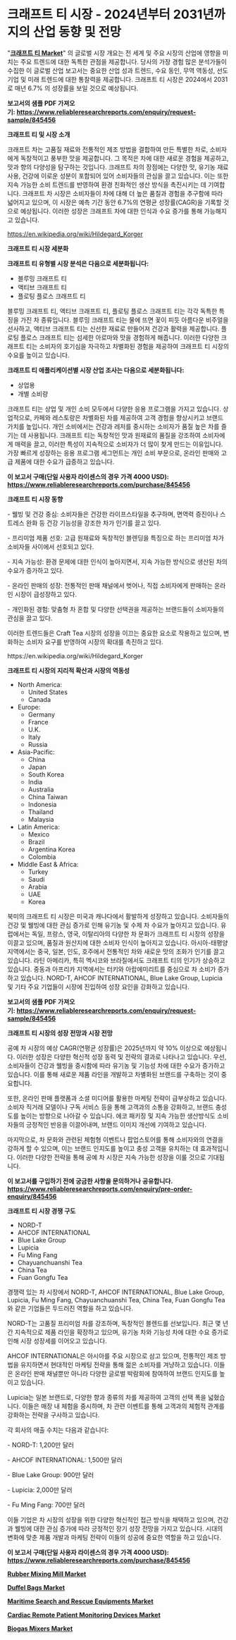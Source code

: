 <p><h1>크래프트 티 시장 - 2024년부터 2031년까지의 산업 동향 및 전망</h1></p><p>"<strong><a href="https://www.reliableresearchreports.com/craft-tea-r845456?utm_campaign=105&utm_medium=7&utm_source=Github&utm_content=ia&utm_term=18102024&utm_id=craft-tea">크래프트 티 Market</a></strong>" 의 글로벌 시장 개요는 전 세계 및 주요 시장의 산업에 영향을 미치는 주요 트렌드에 대한 독특한 관점을 제공합니다. 당사의 가장 경험 많은 분석가들이 수집한 이 글로벌 산업 보고서는 중요한 산업 성과 트렌드, 수요 동인, 무역 역동성, 선도 기업 및 미래 트렌드에 대한 통찰력을 제공합니다. 크래프트 티 시장은 2024에서 2031로 매년 6.7% 의 성장률을 보일 것으로 예상됩니다.</p>
<p><strong>보고서의 샘플 PDF 가져오기:&nbsp;<a href="https://www.reliableresearchreports.com/enquiry/request-sample/845456?utm_campaign=105&utm_medium=7&utm_source=Github&utm_content=ia&utm_term=18102024&utm_id=craft-tea">https://www.reliableresearchreports.com/enquiry/request-sample/845456</a></strong></p>
<p><strong>크래프트 티 및 시장 소개</strong></p>
<p><p>크래프트 차는 고품질 재료와 전통적인 제조 방법을 결합하여 만든 특별한 차로, 소비자에게 독창적이고 풍부한 맛을 제공합니다. 그 목적은 차에 대한 새로운 경험을 제공하고, 맛과 향의 다양성을 탐구하는 것입니다. 크래프트 차의 장점에는 다양한 맛, 유기농 재료 사용, 건강에 이로운 성분이 포함되어 있어 소비자들의 관심을 끌고 있습니다. 이는 또한 지속 가능한 소비 트렌드를 반영하여 환경 친화적인 생산 방식을 촉진시키는 데 기여합니다. 크래프트 차 시장은 소비자들이 차에 대해 더 높은 품질과 경험을 추구함에 따라 넓어지고 있으며, 이 시장은 예측 기간 동안 6.7%의 연평균 성장률(CAGR)을 기록할 것으로 예상됩니다. 이러한 성장은 크래프트 차에 대한 인식과 수요 증가를 통해 가능해지고 있습니다.</p></p>
<p><a href="https://en.wikipedia.org/wiki/Hildegard_Korger?utm_campaign=105&utm_medium=7&utm_source=Github&utm_content=ia&utm_term=18102024&utm_id=craft-tea">https://en.wikipedia.org/wiki/Hildegard_Korger</a></p>
<p><strong>크래프트 티 시장 세분화</strong></p>
<p><strong>크래프트 티 유형별 시장 분석은 다음으로 세분화됩니다:</strong></p>
<p><ul><li>블루밍 크래프트 티</li><li>액티브 크래프트 티</li><li>플로팅 플로스 크래프트 티</li></ul></p>
<p><p>블루밍 크래프트 티, 액티브 크래프트 티, 플로팅 플로스 크래프트 티는 각각 독특한 특징을 가진 차 종류입니다. 블루밍 크래프트 티는 물에 뜨면 꽃이 피듯 아름다운 비주얼을 선사하고, 액티브 크래프트 티는 신선한 재료로 만들어져 건강과 활력을 제공합니다. 플로팅 플로스 크래프트 티는 섬세한 아로마와 맛을 경험하게 해줍니다. 이러한 다양한 크래프트 티는 소비자의 호기심을 자극하고 차별화된 경험을 제공하여 크래프트 티 시장의 수요를 높이고 있습니다.</p></p>
<p><strong>크래프트 티 애플리케이션별 시장 산업 조사는 다음으로 세분화됩니다:</strong></p>
<p><ul><li>상업용</li><li>개별 소비량</li></ul></p>
<p><p>크래프트 티는 상업 및 개인 소비 모두에서 다양한 응용 프로그램을 가지고 있습니다. 상업적으로, 카페와 레스토랑은 차별화된 차를 제공하여 고객 경험을 향상시키고 브랜드 가치를 높입니다. 개인 소비에서는 건강과 레저를 중시하는 소비자가 품질 높은 차를 즐기는 데 사용됩니다. 크래프트 티는 독창적인 맛과 원재료의 품질을 강조하여 소비자에게 매력을 끌고, 이러한 특성이 지속적으로 소비자가 더 많이 찾게 만드는 이유입니다. 가장 빠르게 성장하는 응용 프로그램 세그먼트는 개인 소비 부문으로, 온라인 판매와 고급 제품에 대한 수요가 급증하고 있습니다.</p></p>
<p><strong>이 보고서 구매(단일 사용자 라이센스의 경우 가격 4000 USD): <a href="https://www.reliableresearchreports.com/purchase/845456?utm_campaign=105&utm_medium=7&utm_source=Github&utm_content=ia&utm_term=18102024&utm_id=craft-tea">https://www.reliableresearchreports.com/purchase/845456</a></strong></p>
<p><strong>크래프트 티 시장 동향</strong></p>
<p><p>- 웰빙 및 건강 중심: 소비자들은 건강한 라이프스타일을 추구하며, 면역력 증진이나 스트레스 완화 등 건강 기능성을 강조한 차가 인기를 끌고 있다.</p><p>- 프리미엄 제품 선호: 고급 원재료와 독창적인 블렌딩을 특징으로 하는 프리미엄 차가 소비자들 사이에서 선호되고 있다.</p><p>- 지속 가능성: 환경 문제에 대한 인식이 높아지면서, 지속 가능한 방식으로 생산된 차의 수요가 증가하고 있다.</p><p>- 온라인 판매의 성장: 전통적인 판매 채널에서 벗어나, 직접 소비자에게 판매하는 온라인 시장이 급성장하고 있다.</p><p>- 개인화된 경험: 맞춤형 차 혼합 및 다양한 선택권을 제공하는 브랜드들이 소비자들의 관심을 끌고 있다.</p><p>이러한 트렌드들은 Craft Tea 시장의 성장을 이끄는 중요한 요소로 작용하고 있으며, 변화하는 소비자 요구를 반영하여 시장의 확대를 촉진하고 있다.</p></p>
<p>https://en.wikipedia.org/wiki/Hildegard_Korger</p>
<p><strong>크래프트 티 시장의 지리적 확산과 시장의 역동성</strong></p>
<p><ul>
    <li>
        North America:
        <ul>
            <li>United States</li>
            <li>Canada</li>
        </ul>
    </li>
    <li>
        Europe:
        <ul>
            <li>Germany</li>
            <li>France</li>
            <li>U.K.</li>
            <li>Italy</li>
            <li>Russia</li>
        </ul>
    </li>
    <li>
        Asia-Pacific:
        <ul>
            <li>China</li>
            <li>Japan</li>
            <li>South Korea</li>
            <li>India</li>
            <li>Australia</li>
            <li>China Taiwan</li>
            <li>Indonesia</li>
            <li>Thailand</li>
            <li>Malaysia</li>
        </ul>
    </li>
    <li>
        Latin America:
        <ul>
            <li>Mexico</li>
            <li>Brazil</li>
            <li>Argentina Korea</li>
            <li>Colombia</li>
        </ul>
    </li>
    <li>
        Middle East & Africa:
        <ul>
            <li>Turkey</li>
            <li>Saudi</li>
            <li>Arabia</li>
            <li>UAE</li>
            <li>Korea</li>
        </ul>
    </li>
    </ul></p>
<p><p>북미의 크래프트 티 시장은 미국과 캐나다에서 활발하게 성장하고 있습니다. 소비자들의 건강 및 웰빙에 대한 관심 증가로 인해 유기농 및 수제 차 수요가 높아지고 있습니다. 유럽에서는 독일, 프랑스, 영국, 이탈리아의 다양한 차 문화가 크래프트 티 시장의 성장을 이끌고 있으며, 품질과 원산지에 대한 소비자 인식이 높아지고 있습니다. 아시아-태평양 지역에서는 중국, 일본, 인도, 호주에서 전통적인 차와 새로운 맛의 조화가 인기를 끌고 있습니다. 라틴 아메리카, 특히 멕시코와 브라질에서도 크래프트 티의 인기가 상승하고 있습니다. 중동과 아프리카 지역에서는 터키와 아랍에미리트를 중심으로 차 소비가 증가하고 있습니다. NORD-T, AHCOF INTERNATIONAL, Blue Lake Group, Lupicia 및 기타 주요 기업들이 시장에 진입하여 성장 요인을 강화하고 있습니다.</p></p>
<p><strong>보고서의 샘플 PDF 가져오기:&nbsp;<a href="https://www.reliableresearchreports.com/enquiry/request-sample/845456?utm_campaign=105&utm_medium=7&utm_source=Github&utm_content=ia&utm_term=18102024&utm_id=craft-tea">https://www.reliableresearchreports.com/enquiry/request-sample/845456</a></strong></p>
<p><strong>크래프트 티 시장의 성장 전망과 시장 전망</strong></p>
<p><p>공예 차 시장의 예상 CAGR(연평균 성장률)은 2025년까지 약 10% 이상으로 예상됩니다. 이러한 성장은 다양한 혁신적 성장 동력 및 전략의 결과로 나타나고 있습니다. 우선, 소비자들이 건강과 웰빙을 중시함에 따라 유기농 및 기능성 차에 대한 수요가 증가하고 있습니다. 이를 통해 새로운 제품 라인을 개발하고 차별화된 브랜드를 구축하는 것이 중요합니다.</p><p>또한, 온라인 판매 플랫폼과 소셜 미디어를 활용한 마케팅 전략이 급부상하고 있습니다. 소비자 직거래 모델이나 구독 서비스 등을 통해 고객과의 소통을 강화하고, 브랜드 충성도를 높이는 방향으로 나아갈 수 있습니다. 에코 패키징 및 지속 가능한 생산방식도 소비자들의 긍정적인 반응을 이끌어내며, 브랜드 이미지 개선에 기여하고 있습니다.</p><p>마지막으로, 차 문화와 관련된 체험형 이벤트나 팝업스토어를 통해 소비자와의 연결을 강하게 할 수 있으며, 이는 브랜드 인지도를 높이고 충성 고객을 유치하는 데 효과적입니다. 이러한 다양한 전략을 통해 공예 차 시장은 지속 가능한 성장을 이룰 것으로 기대됩니다.</p></p>
<p><strong>이 보고서를 구입하기 전에 궁금한 사항을 문의하거나 공유합니다. <a href="https://www.reliableresearchreports.com/enquiry/pre-order-enquiry/845456?utm_campaign=105&utm_medium=7&utm_source=Github&utm_content=ia&utm_term=18102024&utm_id=craft-tea">https://www.reliableresearchreports.com/enquiry/pre-order-enquiry/845456</a></strong></p>
<p><strong>크래프트 티 시장 경쟁 구도</strong></p>
<p><ul><li>NORD-T</li><li>AHCOF INTERNATIONAL</li><li>Blue Lake Group</li><li>Lupicia</li><li>Fu Ming Fang</li><li>Chayuanchuanshi Tea</li><li>China Tea</li><li>Fuan Gongfu Tea</li></ul></p>
<p><p>경쟁력 있는 차 시장에서 NORD-T, AHCOF INTERNATIONAL, Blue Lake Group, Lupicia, Fu Ming Fang, Chayuanchuanshi Tea, China Tea, Fuan Gongfu Tea와 같은 기업들은 두드러진 역할을 하고 있습니다.</p><p>NORD-T는 고품질 프리미엄 차를 강조하며, 독창적인 블렌드를 선보입니다. 최근 몇 년간 지속적으로 제품 라인을 확장하고 있으며, 유기농 차와 기능성 차에 대한 수요 증가로 인해 시장 성장세를 이어오고 있습니다.</p><p>AHCOF INTERNATIONAL은 아시아를 주요 시장으로 삼고 있으며, 전통적인 제조 방법을 유지하면서 현대적인 마케팅 전략을 통해 젊은 소비자를 겨냥하고 있습니다. 이들은 온라인 판매 채널뿐만 아니라 다양한 글로벌 박람회에 참여하여 브랜드 인지도를 높이고 있습니다.</p><p>Lupicia는 일본 브랜드로, 다양한 향과 종류의 차를 제공하여 고객의 선택 폭을 넓혔습니다. 이들은 매장 내 체험을 중시하며, 차 관련 이벤트를 통해 고객과의 체험적 관계를 강화하는 전략을 구사하고 있습니다.</p><p>각 회사의 매출 수치는 다음과 같습니다:</p><p>- NORD-T: 1,200만 달러</p><p>- AHCOF INTERNATIONAL: 1,500만 달러</p><p>- Blue Lake Group: 900만 달러</p><p>- Lupicia: 2,000만 달러</p><p>- Fu Ming Fang: 700만 달러</p><p>이들 기업은 차 시장의 성장을 위한 다양한 혁신적인 접근 방식을 채택하고 있으며, 건강과 웰빙에 대한 관심 증가에 따라 긍정적인 장기 성장 전망을 가지고 있습니다. 시대의 변화에 맞춘 제품 개발과 마케팅 전략이 이들의 성공에 중요한 역할을 하고 있습니다.</p></p>
<p><strong>이 보고서 구매(단일 사용자 라이센스의 경우 가격 4000 USD): <a href="https://www.reliableresearchreports.com/purchase/845456?utm_campaign=105&utm_medium=7&utm_source=Github&utm_content=ia&utm_term=18102024&utm_id=craft-tea">https://www.reliableresearchreports.com/purchase/845456</a></strong></p>
<p><strong><p><a href="https://issuu.com/reportprime-2/docs/rubber-mixing-mill-market-size-2030_c2207609bc728c?utm_campaign=105&utm_medium=7&utm_source=Github&utm_content=ia&utm_term=18102024&utm_id=craft-tea">Rubber Mixing Mill Market</a></p><p><a href="https://www.linkedin.com/pulse/duffel-bags-market-research-report-exploring-size-revenue-u82de?utm_campaign=105&utm_medium=7&utm_source=Github&utm_content=ia&utm_term=18102024&utm_id=craft-tea">Duffel Bags Market</a></p><p><a href="https://github.com/KejsiLoshi121/Market-Research-Report-List-1/blob/main/maritime-search-and-rescue-equipments-market.md?utm_campaign=105&utm_medium=7&utm_source=Github&utm_content=ia&utm_term=18102024&utm_id=craft-tea">Maritime Search and Rescue Equipments Market</a></p><p><a href="https://github.com/tacitam515l/Market-Research-Report-List-1/blob/main/cardiac-remote-patient-monitoring-devices-market.md?utm_campaign=105&utm_medium=7&utm_source=Github&utm_content=ia&utm_term=18102024&utm_id=craft-tea">Cardiac Remote Patient Monitoring Devices Market</a></p><p><a href="https://issuu.com/reportprime-2/docs/biogas-mixers-market-size-2030.pptx_1132b156575429?utm_campaign=105&utm_medium=7&utm_source=Github&utm_content=ia&utm_term=18102024&utm_id=craft-tea">Biogas Mixers Market</a></p></strong></p>
<p></p>